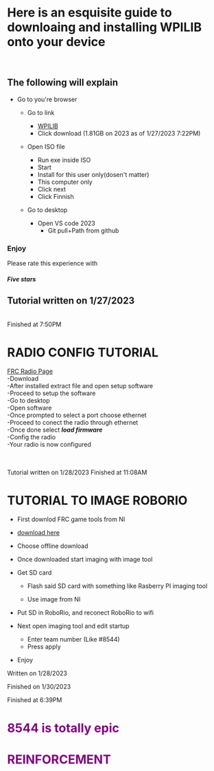 <h1>Here is an esquisite guide to downloaing and installing WPILIB onto your device</h1>
</br>
<h2> The following will explain </h2>

 * Go to you're browser
    * Go to link
        * [WPILIB](https://docs.wpilib.org/en/stable/docs/zero-to-robot/step-2/wpilib-setup.html)
        * Click download (1.81GB on 2023 as of 1/27/2023 7:22PM)

    * Open ISO file
        * Run exe inside ISO
        * Start
        * Install for this user only(dosen't matter)
        * This computer only
        * Click next
        * Click Finnish
    * Go to desktop
        * Open VS code 2023
            * Git pull+Path from github

<h3> Enjoy </h3>

Please rate this experience with <h4>***Five stars***</h4>

<h2> Tutorial written on 1/27/2023 </h2>
</br>
Finished at 7:50PM

<h1> RADIO CONFIG TUTORIAL </h1>

[FRC Radio Page](https://docs.wpilib.org/en/stable/docs/zero-to-robot/step-3/radio-programming.html)
    </br>
    -Download
</br>
    -After installed extract file and open setup software
</br>
    -Proceed to setup the software
</br>
    -Go to desktop
</br>
    -Open software
</br>
    -Once prompted to select a port choose ethernet
</br>
    -Proceed to conect the radio through ethernet
</br>
    -Once done select ***load firmware***
</br>
    -Config the radio
</br>
    -Your radio is now configured

<br>
</br>
Tutorial written on 1/28/2023
Finished at 11:08AM

<h1> TUTORIAL TO IMAGE ROBORIO </h1>

* First downlod FRC game tools from NI 
* [download here](https://www.ni.com/en-us/support/downloads/drivers/download.frc-game-tools.html#473762)

* Choose offline download

* Once downloaded start imaging with image tool

* Get SD card

    * Flash said SD card with something like Rasberry PI imaging tool

    * Use image from NI

* Put SD in RoboRio, and reconect RoboRio to wifi

* Next open imaging tool and edit startup
    * Enter team number (Like #8544) 
    * Press apply
* Enjoy

Written on 1/28/2023

Finished on 1/30/2023

Finished at 6:39PM

<h1>
<span style="color:purple">8544 is totally epic</span>

<h1>
<span style="color:purple">REINFORCEMENT</span>
</h1>